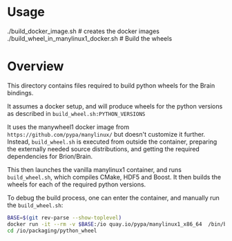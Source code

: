 # Usage
  ./build_docker_image.sh # creates the docker images
  ./build_wheel_in_manylinux1_docker.sh # Build the wheels

# Overview

This directory contains files required to build python wheels
for the Brain bindings.

It assumes a docker setup, and will produce wheels for the python versions
as described in `build_wheel.sh:PYTHON_VERSIONS`

It uses the manywheel1 docker image from `https://github.com/pypa/manylinux/`
but doesn't customize it further.  Instead, `build_wheel.sh` is executed from
outside the container, preparing the externally needed source distributions,
and getting the required dependencies for Brion/Brain.

This then launches the vanilla manylinux1 container, and runs
`build_wheel.sh`, which compiles CMake, HDF5 and Boost. It then builds
the wheels for each of the required python versions.

To debug the build process, one can enter the container, and manually run
the `build_wheel.sh`:

```bash
BASE=$(git rev-parse --show-toplevel)
docker run -it --rm -v $BASE:/io quay.io/pypa/manylinux1_x86_64  /bin/bash
cd /io/packaging/python_wheel
```
